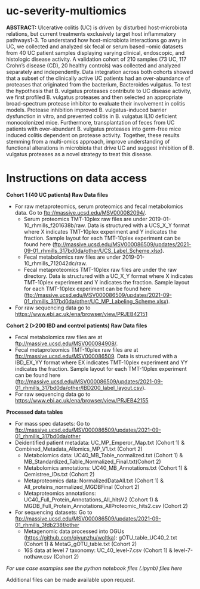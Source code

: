 # uc-severity-multiomics
<b>ABSTRACT:</b> Ulcerative colitis (UC) is driven by disturbed host-microbiota relations, but current treatments exclusively target host inflammatory pathways1-3. To understand how host-microbiota interactions go awry in UC, we collected and analyzed six fecal or serum based –omic datasets from 40 UC patient samples displaying varying clinical, endoscopic, and histologic disease activity. A validation cohort of 210 samples (73 UC, 117 Crohn’s disease (CD), 20 healthy controls) was collected and analyzed separately and independently. Data integration across both cohorts showed that a subset of the clinically active UC patients had an over-abundance of proteases that originated from the bacterium, Bacteroides vulgatus. To test the hypothesis that B. vulgatus proteases contribute to UC disease activity, we first profiled B. vulgatus proteases and then selected an appropriate broad-spectrum protease inhibitor to evaluate their involvement in colitis models. Protease inhibition improved B. vulgatus-induced barrier dysfunction in vitro, and prevented colitis in B. vulgatus IL10 deficient monocolonized mice. Furthermore, transplantation of feces from UC patients with over-abundant B. vulgatus proteases into germ-free mice induced colitis dependent on protease activity. Together, these results stemming from a multi-omics approach, improve understanding of functional alterations in microbiota that drive UC and suggest inhibition of B. vulgatus proteases as a novel strategy to treat this disease.

# Instructions on data access
<b> Cohort 1 (40 UC patients) Raw Data files </b>
- For raw metaproteomics, serum proteomics and fecal metabolomics data. Go to ftp://massive.ucsd.edu/MSV000082094/.
  - Serum proteomics TMT-10plex raw files are under 2019-01-10_rhmills_f201638b/raw.  Data is structured with a UCS_X_Y format where X indicates TMT-10plex experiment and Y indicates the fraction. Sample layout for each TMT-10plex experiment can be found here (ftp://massive.ucsd.edu/MSV000086509/updates/2021-09-01_rhmills_317bd0da/other/UCS_Label_Scheme.xlsx).
  - Fecal metabolomics raw files are under 2019-01-10_rhmills_712042dc/raw.
  - Fecal metaproteomics TMT-10plex raw files are under the raw directory. Data is structured with a UC_X_Y format where X indicates TMT-10plex experiment and Y indicates the fraction. Sample layout for each TMT-10plex experiment can be found here (ftp://massive.ucsd.edu/MSV000086509/updates/2021-09-01_rhmills_317bd0da/other/UC_MP_Labeling_Scheme.xlsx).
- For raw sequencing data go to https://www.ebi.ac.uk/ena/browser/view/PRJEB42151

<b> Cohort 2 (>200 IBD and control patients) Raw Data files </b>
 - Fecal metabolomics raw files are at ftp://massive.ucsd.edu/MSV000084908/.
 - Fecal metaproteomics TMT-10plex raw files are at ftp://massive.ucsd.edu/MSV000086509. Data is structured with a IBD_EX_YY format where EX indicates TMT-10plex experiment and YY indicates the fraction. Sample layout for each TMT-10plex experiment can be found here (ftp://massive.ucsd.edu/MSV000086509/updates/2021-09-01_rhmills_317bd0da/other/IBD200_label_layout.csv).
- For raw sequencing data go to https://www.ebi.ac.uk/ena/browser/view/PRJEB42155

<b> Processed data tables </b>
- For mass spec datasets: Go to ftp://massive.ucsd.edu/MSV000086509/updates/2021-09-01_rhmills_317bd0da/other
- Deidentified patient metadata: UC_MP_Emperor_Map.txt (Cohort 1) & Combined_Metadata_Allomics_MP_V1.txt (Cohort 2)
  - Metabolomics data: UC40_MB_Table_normalized.txt (Cohort 1) & MB_Standardized_Table_Normalized_Final.txt(Cohort 2)
  - Metabolomics annotations: UC40_MB_Annotations.txt (Cohort 1) & Qemistree_IDs.txt (Cohort 2)
  - Metaproteomics data: NormalizedDataAll.txt (Cohort 1) & All_proteins_normalized_MGDBFinal (Cohort 2)
  - Metaproteomics annotations: UC40_Full_Protein_Annotations_All_hitsV2 (Cohort 1) & MGDB_Full_Protein_Annotations_AllProteomic_hits2.csv (Cohort 2)
- For sequencing datasets: Go to ftp://massive.ucsd.edu/MSV000086509/updates/2021-09-01_rhmills_3fdb238f/other
  - Metagenomic data processed into OGUs (https://github.com/qiyunzhu/woltka): gOTU_table_UC40_2.txt (Cohort 1) & MetaG_gOTU_table.txt (Cohort 2)
  - 16S data at level 7 taxonomy: UC_40_level-7.csv (Cohort 1) & level-7-nothaw.csv (Cohort 2)

<i> For use case examples see the python notebook files (.ipynb) files here </i>

Additional files can be made available upon request.
